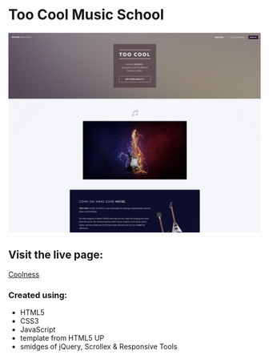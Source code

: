 # Too Cool Music School

![site landing page preview](images/TooCoolSitePreview.png)

## Visit the live page:
[Coolness](https://too-cool-music-school.netlify.app)

### Created using:
- HTML5
- CSS3
- JavaScript
- template from HTML5 UP
- smidges of jQuery, Scrollex & Responsive Tools
